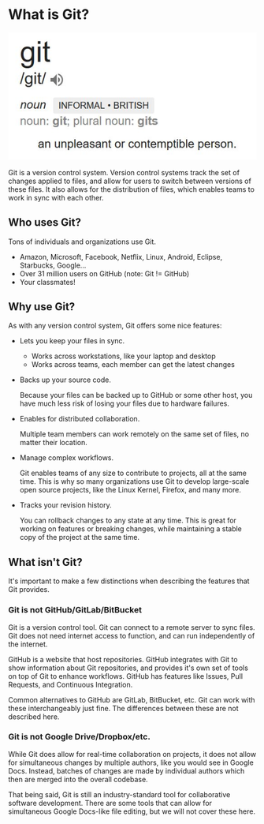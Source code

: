 # What is Git?

![Git Defined](img/define-git.png)

Git is a version control system. Version control systems track the set of changes applied to files, and allow for
users to switch between versions of these files. It also allows for the distribution of files, which
enables teams to work in sync with each other.

## Who uses Git?

Tons of individuals and organizations use Git.

- Amazon, Microsoft, Facebook, Netflix, Linux, Android, Eclipse, Starbucks, Google...
- Over 31 million users on GitHub (note: Git != GitHub)
- Your classmates!

## Why use Git?

As with any version control system, Git offers some nice features:

- Lets you keep your files in sync.

  - Works across workstations, like your laptop and desktop
  - Works across teams, each member can get the latest changes

- Backs up your source code.

  Because your files can be backed up to GitHub or some other host, you have much less risk of losing
  your files due to hardware failures.

- Enables for distributed collaboration.

  Multiple team members can work remotely on the same set of files, no matter their location.

- Manage complex workflows.

  Git enables teams of any size to contribute to projects, all at the same time.
  This is why so many organizations use Git to develop large-scale open source projects,
  like the Linux Kernel, Firefox, and many more.

- Tracks your revision history.

  You can rollback changes to any state at any time.
  This is great for working on features or breaking changes, while
  maintaining a stable copy of the project at the same time.

## What isn't Git?

It's important to make a few distinctions when describing the features that Git provides.

### Git is not GitHub/GitLab/BitBucket

Git is a version control tool. Git can connect to a remote server to sync files. Git
does not need internet access to function, and can run independently of the internet.

GitHub is a website that host repositories. GitHub integrates with Git to show information
about Git repositories, and provides it's own set of tools on top of Git to enhance workflows.
GitHub has features like Issues, Pull Requests, and Continuous Integration.

Common alternatives to GitHub are GitLab, BitBucket, etc. Git can work with these interchangeably just fine.
The differences between these are not described here.

### Git is not Google Drive/Dropbox/etc.

While Git does allow for real-time collaboration on projects, it does not allow for simultaneous changes by multiple
authors, like you would see in Google Docs.
Instead, batches of changes are made by individual authors which then are merged into the overall codebase.

That being said, Git is still an industry-standard tool for collaborative software development.
There are some tools that can allow for simultaneous Google Docs-like file editing, but we will not cover these here.